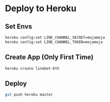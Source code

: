 # Deploy to Heroku

## Set Envs

```bash
heroku config:set LINE_CHANNEL_SECRET=mojamoja
heroku config:set LINE_CHANNEL_TOKEN=mojamoja
```

## Create App (Only First Time)

```bash
heroku create linebot-6th
```

## Deploy

```bash
git push heroku master
```

